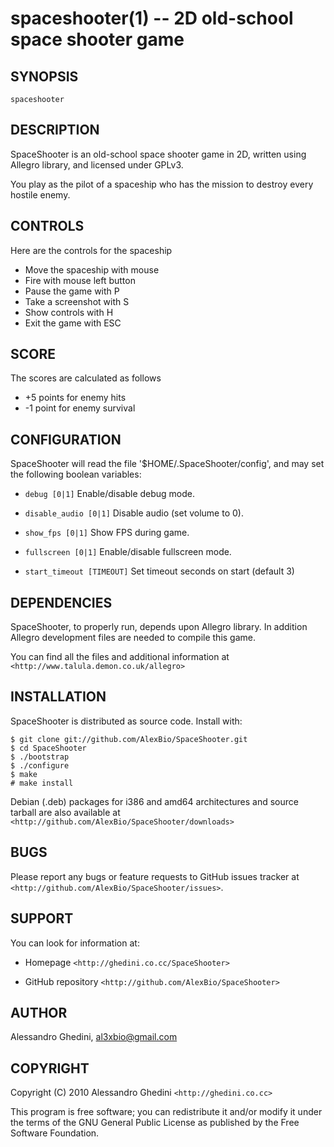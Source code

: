 spaceshooter(1) -- 2D old-school space shooter game
===================================================

## SYNOPSIS

`spaceshooter`

## DESCRIPTION

SpaceShooter is an old-school space shooter game in 2D, written using
Allegro library, and licensed under GPLv3.

You play as the pilot of a spaceship who has the mission to destroy
every hostile enemy.

## CONTROLS

Here are the controls for the spaceship

  * Move the spaceship with mouse
  * Fire with mouse left button
  * Pause the game with P
  * Take a screenshot with S
  * Show controls with H
  * Exit the game with ESC

## SCORE

The scores are calculated as follows

  * +5 points for enemy hits
  * -1 point for enemy survival

## CONFIGURATION

SpaceShooter will read the file  '$HOME/.SpaceShooter/config',
and may set the following boolean variables:

  * `debug [0|1]`
    Enable/disable debug mode.

  * `disable_audio [0|1]`
    Disable audio (set volume to 0).

  * `show_fps [0|1]`
    Show FPS during game.

  * `fullscreen [0|1]`
    Enable/disable fullscreen mode.

  * `start_timeout [TIMEOUT]`
    Set timeout seconds on start (default 3)

## DEPENDENCIES

SpaceShooter, to properly run, depends upon Allegro library. In addition
Allegro development files are needed to compile this game.

You can find all the files and additional information at
`<http://www.talula.demon.co.uk/allegro>`

## INSTALLATION

SpaceShooter is distributed as source code. Install with:

    $ git clone git://github.com/AlexBio/SpaceShooter.git
    $ cd SpaceShooter
    $ ./bootstrap
    $ ./configure
    $ make
    # make install

Debian (.deb) packages for i386 and amd64 architectures and source tarball
are also available at `<http://github.com/AlexBio/SpaceShooter/downloads>`

## BUGS

Please report any bugs or feature requests to GitHub issues tracker at
`<http://github.com/AlexBio/SpaceShooter/issues>`.

## SUPPORT
You can look for information at:

  * Homepage
    `<http://ghedini.co.cc/SpaceShooter>`

  * GitHub repository
    `<http://github.com/AlexBio/SpaceShooter>`

## AUTHOR

Alessandro Ghedini, <al3xbio@gmail.com>

## COPYRIGHT

Copyright (C) 2010 Alessandro Ghedini `<http://ghedini.co.cc>`

This program is free software; you can redistribute it and/or modify it
under the terms of the GNU General Public License as published
by the Free Software Foundation.
